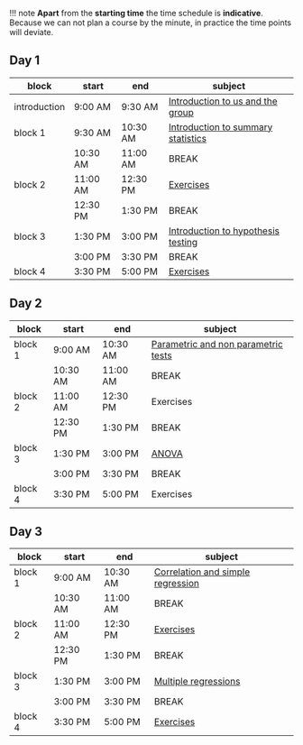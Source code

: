 
!!! note
    **Apart** from the **starting time** the time schedule is **indicative**. Because we can not plan a course by the minute, in practice the time points will deviate. 

## Day 1

| block   	| start    	| end      	| subject                        	|
|---------	|----------	|----------	|--------------------------------	|
| introduction 	| 9:00 AM  	| 9:30 AM 	| [Introduction to us and the group](day1.md) |
| block 1 	| 9:30 AM  	| 10:30 AM 	| [Introduction to summary statistics]() |
|         	| 10:30 AM 	| 11:00 AM 	| BREAK                          	|
| block 2 	| 11:00 AM 	| 12:30 PM 	| [Exercises]() 	     |
|         	| 12:30 PM 	| 1:30 PM  	| BREAK                          	|
| block 3 	| 1:30 PM  	| 3:00 PM  	| [Introduction to hypothesis testing]()             	 |
|         	| 3:00 PM  	| 3:30 PM  	| BREAK                          	|
| block 4 	| 3:30 PM  	| 5:00 PM  	| [Exercises]()                  |

## Day 2

| block   	| start    	| end      	| subject                             	|
|---------	|----------	|----------	|-------------------------------------	|
| block 1 	| 9:00 AM  	| 10:30 AM 	| [Parametric and non parametric tests](day2.md) 	|
|         	| 10:30 AM 	| 11:00 AM 	| BREAK                               	|
| block 2 	| 11:00 AM 	| 12:30 PM 	| Exercises  |
|         	| 12:30 PM 	| 1:30 PM  	| BREAK                               	|
| block 3 	| 1:30 PM  	| 3:00 PM  	| [ANOVA]()      	|
|         	| 3:00 PM  	| 3:30 PM  	| BREAK                               	|
| block 4 	| 3:30 PM  	| 5:00 PM  	| Exercises	|

## Day 3

| block   	| start    	| end      	| subject                             	|
|---------	|----------	|----------	|-------------------------------------	|
| block 1 	| 9:00 AM  	| 10:30 AM 	| [Correlation and simple regression](day3.md)	|
|         	| 10:30 AM 	| 11:00 AM 	| BREAK                               	|
| block 2 	| 11:00 AM 	| 12:30 PM 	| [Exercises]()            	|
|         	| 12:30 PM 	| 1:30 PM  	| BREAK                               	|
| block 3 	| 1:30 PM  	| 3:00 PM  	| [Multiple regressions](day3.md)  |
|         	| 3:00 PM  	| 3:30 PM  	| BREAK                               	|
| block 4 	| 3:30 PM  	| 5:00 PM  	| [Exercises]() 	|

